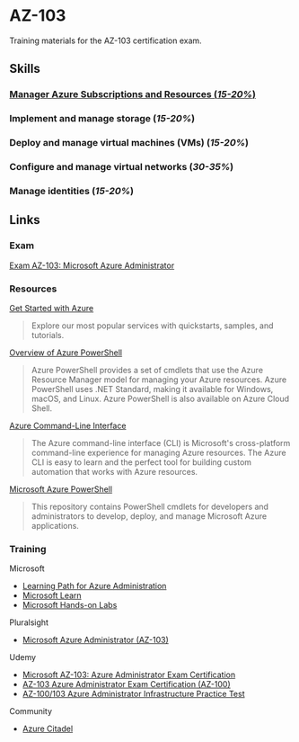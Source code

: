 # AZ-103
Training materials for the AZ-103 certification exam.

## Skills

### [Manager Azure Subscriptions and Resources (_15-20%_)](section-1/section-1.md)
### Implement and manage storage (_15-20%_)
### Deploy and manage virtual machines (VMs) (_15-20%_)
### Configure and manage virtual networks (_30-35%_)
### Manage identities (_15-20%_)

## Links

### Exam

[Exam AZ-103: Microsoft Azure Administrator](https://www.microsoft.com/en-us/learning/exam-az-103.aspx)

### Resources

[Get Started with Azure](https://docs.microsoft.com/en-us/azure/)
>Explore our most popular services with quickstarts, samples, and tutorials.

[Overview of Azure PowerShell](https://docs.microsoft.com/en-us/powershell/azure/overview?view=azps-2.5.0)
>Azure PowerShell provides a set of cmdlets that use the Azure Resource Manager model for managing your Azure resources. Azure PowerShell uses .NET Standard, making it available for Windows, macOS, and Linux. Azure PowerShell is also available on Azure Cloud Shell.

[Azure Command-Line Interface](https://docs.microsoft.com/en-us/cli/azure/?view=azure-cli-latest)
>The Azure command-line interface (CLI) is Microsoft's cross-platform command-line experience for managing Azure resources. The Azure CLI is easy to learn and the perfect tool for building custom automation that works with Azure resources.

[Microsoft Azure PowerShell](https://github.com/Azure/azure-powershell)
>This repository contains PowerShell cmdlets for developers and administrators to develop, deploy, and manage Microsoft Azure applications.

### Training

Microsoft

- [Learning Path for Azure Administration](docs/AzureAdministratorLearningPath\(July2019\).pdf)
- [Microsoft Learn](https://docs.microsoft.com/en-us/learn/)
- [Microsoft Hands-on Labs](https://www.microsoft.com/handsonlabs)

Pluralsight

- [Microsoft Azure Administrator (AZ-103)](https://www.pluralsight.com/paths/microsoft-azure-administrator-az-103)

Udemy

- [Microsoft AZ-103: Azure Administrator Exam Certification](https://www.udemy.com/course/az-100-skylines-academy/)
- [AZ-103 Azure Administrator Exam Certification (AZ-100)](https://www.udemy.com/70533-azure/)
- [AZ-100/103 Azure Administrator Infrastructure Practice Test](https://www.udemy.com/az-100-azure-administrator-infrastructure-practice-test/)

Community

- [Azure Citadel](https://azurecitadel.com/)